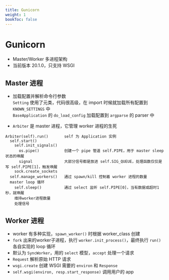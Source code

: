 ```yaml
---
title: Gunicorn
weight: 1
bookToc: false
---
```


# Gunicorn

- Master/Worker 多进程架构
- 当前版本 20.1.0，只支持 WSGI

## Master 进程

- 加载配置并解析命令行参数  
  `Setting` 使用了元类，代码很高级，在 import 时候就加载所有配置到 `KNOWN_SETTINGS` 中  
  `BaseApplication` 的 `do_load_config` 加载配置到 `argparse` 的 parser 中

- `Arbiter` 是 master 进程，它管理 worker 进程的生死  

```
Arbiter(self).run()       self 为 Application 实例
  self.start()
    self.init_signals()
      os.pipe()           创建一个 pipe 管道 self.PIPE，用于 master sleep 状态的唤醒
      signal              大部分信号都是放进 self.SIG_QUEUE，处理函数仅仅是写 self.PIPE[1]，触发唤醒
    sock.create_sockets
  self.manage_workers()   通过 spawn/kill 控制着 worker 进程的数量
  master loop 循环
    self.sleep()          通过 select 监听 self.PIPE[0]，当有数据或超时1秒，就唤醒
    维持worker进程数量
    处理信号
```

## Worker 进程

- worker 有多种实现，`spawn_worker()` 时根据 worker_class 创建
- `fork` 出来的worker子进程，执行 `worker.init_process()`，最终执行 `run()` 各自实现的 loop 循环
- 默认为 `SyncWorker`，用的 `select` 模型，`accept` 处理一个请求
- `Request` 解析原始 HTTP 请求
- `wsgi.create` 创建 WSGI 需要的 `environ` 和 `Response`
- `self.wsgi(environ, resp.start_response)` 调用用户的 app

